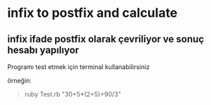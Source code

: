 # infix to postfix and calculate 
## infix ifade postfix olarak çevriliyor ve sonuç hesabı yapılıyor
Programı test etmek için terminal kullanabilirsiniz

örneğin:

> ruby Test.rb "30+5*(2+5)+90/3" 
 
